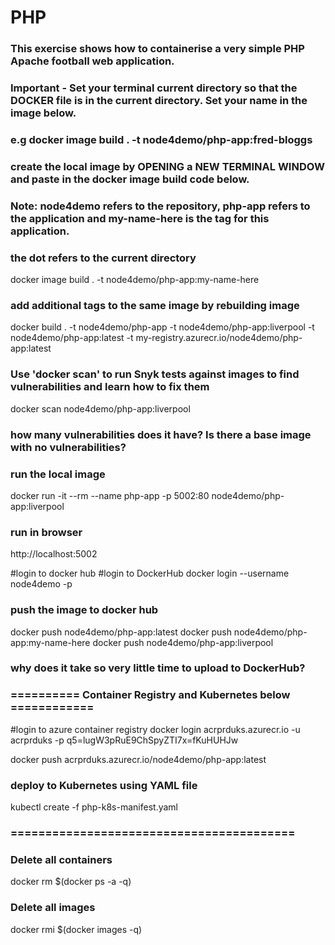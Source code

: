 
# PHP
### This exercise shows how to containerise a very simple PHP Apache football web application. 

### Important - Set your terminal current directory so that the DOCKER file is in the current directory. Set your name in the image below.

### e.g docker image build . -t node4demo/php-app:fred-bloggs 
###
### create the local image by OPENING a NEW TERMINAL WINDOW and paste in the docker image build code below. 
### Note: node4demo refers to the repository, php-app refers to the application and my-name-here is the tag for this application. 
### the dot refers to the current directory

docker image build . -t node4demo/php-app:my-name-here 

### add additional tags to the same image by rebuilding image
docker build . -t node4demo/php-app -t node4demo/php-app:liverpool -t node4demo/php-app:latest -t my-registry.azurecr.io/node4demo/php-app:latest

### Use 'docker scan' to run Snyk tests against images to find vulnerabilities and learn how to fix them
docker scan node4demo/php-app:liverpool

### how many vulnerabilities does it have? Is there a base image with no vulnerabilities?

### run the local image
docker run -it --rm  --name php-app -p 5002:80 node4demo/php-app:liverpool

### run in browser
http://localhost:5002

#login to docker hub
#login to DockerHub
docker login --username node4demo -p <password>

### push the image to docker hub
docker push node4demo/php-app:latest
docker push node4demo/php-app:my-name-here
docker push node4demo/php-app:liverpool

### why does it take so very little time to upload to DockerHub?

### ========== Container Registry and Kubernetes below ============

#login to azure container registry
docker login acrprduks.azurecr.io -u acrprduks -p q5=lugW3pRuE9ChSpyZTI7x=fKuHUHJw

docker push acrprduks.azurecr.io/node4demo/php-app:latest

### deploy to Kubernetes using YAML file
kubectl create -f php-k8s-manifest.yaml

### =========================================

### Delete all containers
docker rm $(docker ps -a -q)

### Delete all images
docker rmi $(docker images -q)
  

